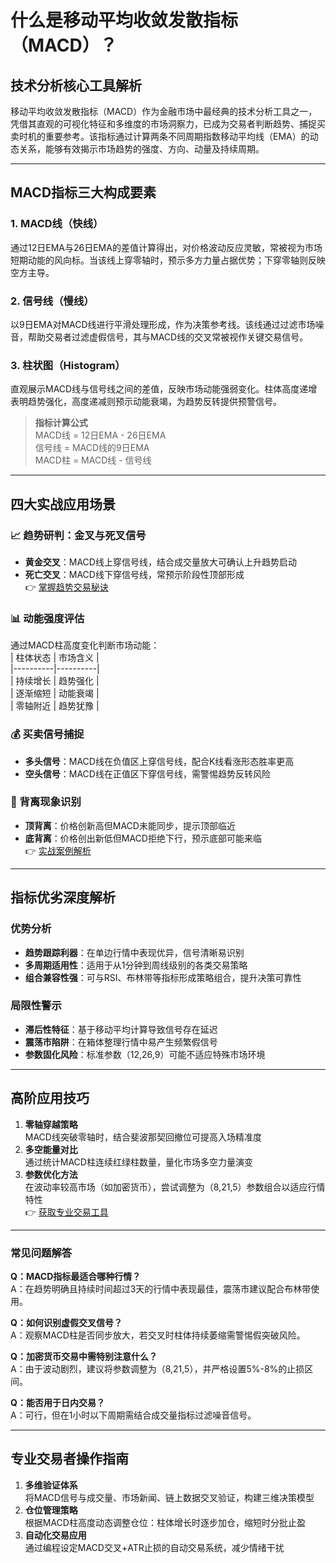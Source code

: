# 什么是移动平均收敛发散指标（MACD）？

## 技术分析核心工具解析
移动平均收敛发散指标（MACD）作为金融市场中最经典的技术分析工具之一，凭借其直观的可视化特征和多维度的市场洞察力，已成为交易者判断趋势、捕捉买卖时机的重要参考。该指标通过计算两条不同周期指数移动平均线（EMA）的动态关系，能够有效揭示市场趋势的强度、方向、动量及持续周期。

---

## MACD指标三大构成要素

### 1. MACD线（快线）
通过12日EMA与26日EMA的差值计算得出，对价格波动反应灵敏，常被视为市场短期动能的风向标。当该线上穿零轴时，预示多方力量占据优势；下穿零轴则反映空方主导。

### 2. 信号线（慢线）
以9日EMA对MACD线进行平滑处理形成，作为决策参考线。该线通过过滤市场噪音，帮助交易者过滤虚假信号，其与MACD线的交叉常被视作关键交易信号。

### 3. 柱状图（Histogram）
直观展示MACD线与信号线之间的差值，反映市场动能强弱变化。柱体高度递增表明趋势强化，高度递减则预示动能衰竭，为趋势反转提供预警信号。

> **指标计算公式**  
> MACD线 = 12日EMA - 26日EMA  
> 信号线 = MACD线的9日EMA  
> MACD柱 = MACD线 - 信号线

---

## 四大实战应用场景

### 📈 趋势研判：金叉与死叉信号
- **黄金交叉**：MACD线上穿信号线，结合成交量放大可确认上升趋势启动  
- **死亡交叉**：MACD线下穿信号线，常预示阶段性顶部形成  
👉 [掌握趋势交易秘诀](https://bit.ly/okx_welcome)

### 📊 动能强度评估
通过MACD柱高度变化判断市场动能：  
| 柱体状态 | 市场含义 |  
|----------|----------|  
| 持续增长 | 趋势强化 |  
| 逐渐缩短 | 动能衰竭 |  
| 零轴附近 | 趋势犹豫 |

### 💰 买卖信号捕捉
- **多头信号**：MACD线在负值区上穿信号线，配合K线看涨形态胜率更高  
- **空头信号**：MACD线在正值区下穿信号线，需警惕趋势反转风险  

### 🔄 背离现象识别
- **顶背离**：价格创新高但MACD未能同步，提示顶部临近  
- **底背离**：价格创出新低但MACD拒绝下行，预示底部可能来临  
👉 [实战案例解析](https://bit.ly/okx_welcome)

---

## 指标优劣深度解析

### 优势分析
- **趋势跟踪利器**：在单边行情中表现优异，信号清晰易识别  
- **多周期适用性**：适用于从1分钟到周线级别的各类交易策略  
- **组合兼容性强**：可与RSI、布林带等指标形成策略组合，提升决策可靠性  

### 局限性警示
- **滞后性特征**：基于移动平均计算导致信号存在延迟  
- **震荡市陷阱**：在箱体整理行情中易产生频繁假信号  
- **参数固化风险**：标准参数（12,26,9）可能不适应特殊市场环境  

---

## 高阶应用技巧
1. **零轴穿越策略**  
   MACD线突破零轴时，结合斐波那契回撤位可提高入场精准度  
2. **多空能量对比**  
   通过统计MACD柱连续红绿柱数量，量化市场多空力量演变  
3. **参数优化方法**  
   在波动率较高市场（如加密货币），尝试调整为（8,21,5）参数组合以适应行情特性  
👉 [获取专业交易工具](https://bit.ly/okx_welcome)

---

### 常见问题解答
**Q：MACD指标最适合哪种行情？**  
A：在趋势明确且持续时间超过3天的行情中表现最佳，震荡市建议配合布林带使用。

**Q：如何识别虚假交叉信号？**  
A：观察MACD柱是否同步放大，若交叉时柱体持续萎缩需警惕假突破风险。

**Q：加密货币交易中需特别注意什么？**  
A：由于波动剧烈，建议将参数调整为（8,21,5），并严格设置5%-8%的止损区间。

**Q：能否用于日内交易？**  
A：可行，但在1小时以下周期需结合成交量指标过滤噪音信号。

---

## 专业交易者操作指南
1. **多维验证体系**  
   将MACD信号与成交量、市场新闻、链上数据交叉验证，构建三维决策模型  
2. **仓位管理策略**  
   根据MACD柱高度动态调整仓位：柱体增长时逐步加仓，缩短时分批止盈  
3. **自动化交易应用**  
   通过编程设定MACD交叉+ATR止损的自动交易系统，减少情绪干扰  
